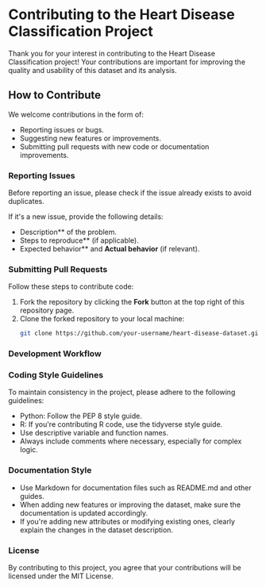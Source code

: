 # Contributing to the Heart Disease Classification Project

Thank you for your interest in contributing to the Heart Disease Classification project! Your contributions are important for improving the quality and usability of this dataset and its analysis.

## How to Contribute

We welcome contributions in the form of:

* Reporting issues or bugs.
* Suggesting new features or improvements.
* Submitting pull requests with new code or documentation improvements.

### Reporting Issues
Before reporting an issue, please check if the issue already exists to avoid duplicates.

If it's a new issue, provide the following details:

* Description** of the problem.
* Steps to reproduce** (if applicable).
* Expected behavior** and **Actual behavior** (if relevant).

### Submitting Pull Requests

Follow these steps to contribute code:

1. Fork the repository by clicking the **Fork** button at the top right of this repository page.
2. Clone the forked repository to your local machine:
   ```bash
   git clone https://github.com/your-username/heart-disease-dataset.git
   
### Development Workflow

### Coding Style Guidelines
To maintain consistency in the project, please adhere to the following guidelines:

* Python: Follow the PEP 8 style guide.
* R: If you're contributing R code, use the tidyverse style guide.
* Use descriptive variable and function names.
* Always include comments where necessary, especially for complex logic.

### Documentation Style

* Use Markdown for documentation files such as README.md and other guides.
* When adding new features or improving the dataset, make sure the documentation is updated accordingly.
* If you're adding new attributes or modifying existing ones, clearly explain the changes in the dataset description.

### License
By contributing to this project, you agree that your contributions will be licensed under the MIT License.

   